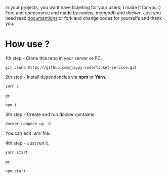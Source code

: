 In your projects, you want have ticketing for your users; I made it for you :) Free and opensource and made by *nodejs*, *mongodb* and *docker*. Just you need read [documentions](https://documenter.getpostman.com/view/9697000/SWE56yo6?version=latest) or fork and change codes for yourselfs and thank you.

# How use ?
1th step - Clone this repo in your server or PC.
```
git clone https://github.com/jaypy-code/ticket-service.git
```

2th step - Install dependencies via **npm** or **Yarn**.
```
yarn i
```

or 

```
npm i
```
3th step - Create and run docker container.
```
docker-compose up -d
```
You can edit *.env* file.

4th step - Just run it.
```
yarn start
```

or 

```
npm start
```